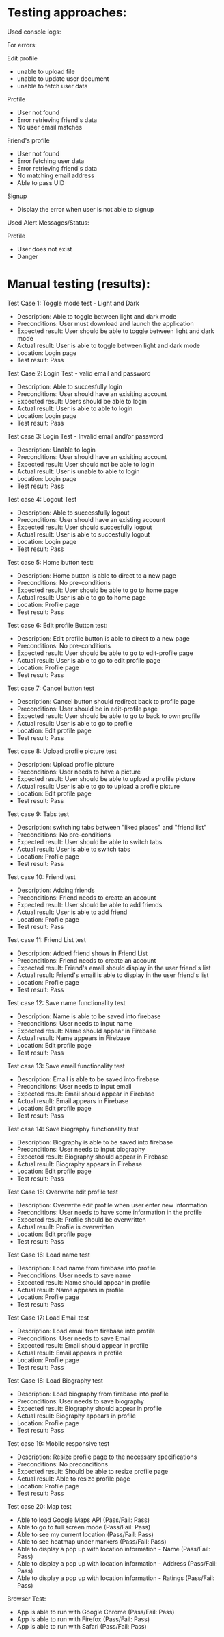 # Testing approaches:

Used console logs: 

For errors:

Edit profile 
- unable to upload file 
- unable to update user document
- unable to fetch user data

Profile 
- User not found
- Error retrieving friend's data
- No user email matches 

Friend's profile
- User not found
- Error fetching user data
- Error retrieving friend's data
- No matching email address 
- Able to pass UID 

Signup
- Display the error when user is not able to signup

Used Alert Messages/Status:

Profile 
- User does not exist
- Danger



# Manual testing (results):


Test Case 1: Toggle mode test - Light and Dark
- Description: Able to toggle between light and dark mode 
- Preconditions: User must download and launch the application
- Expected result: User should be able to toggle between light and dark mode
- Actual result: User is able to toggle between light and dark mode
- Location: Login page
- Test result: Pass

Test Case 2: Login Test - valid email and password
- Description: Able to succesfully login 
- Preconditions: User should have an exisiting account
- Expected result: Users should be able to login 
- Actual result: User is able to able to login 
- Location: Login page
- Test result: Pass

Test case 3: Login Test - Invalid email and/or password
- Description: Unable to login 
- Preconditions: User should have an exisiting account
- Expected result: User should not be able to login
- Actual result: User is unable to able to login 
- Location: Login page
- Test result: Pass

Test case 4: Logout Test
- Description: Able to successfully logout 
- Preconditions: User should have an existing account
- Expected result: User should succesfully logout
- Actual result: User is able to succesfully logout
- Location: Login page
- Test result: Pass

Test case 5: Home button test:
- Description: Home button is able to direct to a new page
- Preconditions: No pre-conditions
- Expected result: User should be able to go to home page
- Actual result: User is able to go to home page
- Location: Profile page
- Test result: Pass

Test case 6: Edit profile Button test:
- Description: Edit profile button is able to direct to a new page
- Preconditions: No pre-conditions
- Expected result: User should be able to go to edit-profile page
- Actual result: User is able to go to edit profile page
- Location: Profile page
- Test result: Pass

Test case 7: Cancel button test
- Description: Cancel button should redirect back to profile page
- Preconditions: User should be in edit-profile page
- Expected result: User should be able to go to back to own profile
- Actual result: User is able to go to profile 
- Location: Edit profile page
- Test result: Pass

Test case 8: Upload profile picture test
- Description: Upload profile picture
- Preconditions: User needs to have a picture 
- Expected result: User should be able to upload a profile picture
- Actual result: User is able to go to upload a profile picture
- Location: Edit profile page
- Test result: Pass

Test case 9: Tabs test
- Description: switching tabs between "liked places" and "friend list"
- Preconditions: No pre-conditions 
- Expected result: User should be able to switch tabs
- Actual result: User is able to switch tabs
- Location: Profile page
- Test result: Pass

Test case 10: Friend test
- Description: Adding friends
- Preconditions: Friend needs to create an account 
- Expected result: User should be able to add friends
- Actual result: User is able to add friend
- Location: Profile page
- Test result: Pass

Test case 11: Friend List test
- Description: Added friend shows in Friend List
- Preconditions: Friend needs to create an account 
- Expected result: Friend's email should display in the user friend's list
- Actual result: Friend's email is able to display in the user friend's list
- Location: Profile page
- Test result: Pass

Test case 12: Save name functionality test
- Description: Name is able to be saved into firebase
- Preconditions: User needs to input name 
- Expected result: Name should appear in Firebase
- Actual result: Name appears in Firebase
- Location: Edit profile page
- Test result: Pass

Test case 13: Save email functionality test
- Description: Email is able to be saved into firebase
- Preconditions: User needs to input email 
- Expected result: Email should appear in Firebase
- Actual result: Email appears in Firebase
- Location: Edit profile page
- Test result: Pass

Test case 14: Save biography functionality test
- Description: Biography is able to be saved into firebase
- Preconditions: User needs to input biography 
- Expected result: Biography should appear in Firebase
- Actual result: Biography appears in Firebase
- Location: Edit profile page
- Test result: Pass

Test Case 15: Overwrite edit profile test
- Description: Overwrite edit profile when user enter new information
- Preconditions: User needs to have some information in the profile
- Expected result: Profile should be overwritten 
- Actual result: Profile is overwritten
- Location: Edit profile page
- Test result: Pass

Test Case 16: Load name test
- Description: Load name from firebase into profile
- Preconditions: User needs to save name
- Expected result: Name should appear in profile
- Actual result: Name appears in profile
- Location: Profile page
- Test result: Pass

Test Case 17: Load Email test
- Description: Load email from firebase into profile
- Preconditions: User needs to save Email
- Expected result: Email should appear in profile
- Actual result: Email appears in profile
- Location: Profile page
- Test result: Pass

Test Case 18: Load Biography test
- Description: Load biography from firebase into profile
- Preconditions: User needs to save biography
- Expected result: Biography should appear in profile
- Actual result: Biography appears in profile
- Location: Profile page
- Test result: Pass

Test case 19: Mobile responsive test
- Description: Resize profile page to the necessary specifications
- Preconditions: No preconditions
- Expected result: Should be able to resize profile page
- Actual result: Able to resize profile page
- Location: Profile page
- Test result: Pass

Test case 20: Map test
- Able to load Google Maps API (Pass/Fail: Pass)
- Able to go to full screen mode (Pass/Fail: Pass)
- Able to see my current location (Pass/Fail: Pass)
- Able to see heatmap under markers (Pass/Fail: Pass)
- Able to display a pop up with location information - Name (Pass/Fail: Pass)
- Able to display a pop up with location information - Address (Pass/Fail: Pass)
- Able to display a pop up with location information - Ratings (Pass/Fail: Pass)

Browser Test:  
- App is able to run with Google Chrome (Pass/Fail: Pass)
- App is able to run with Firefox (Pass/Fail: Pass)
- App is able to run with Safari (Pass/Fail: Pass)
